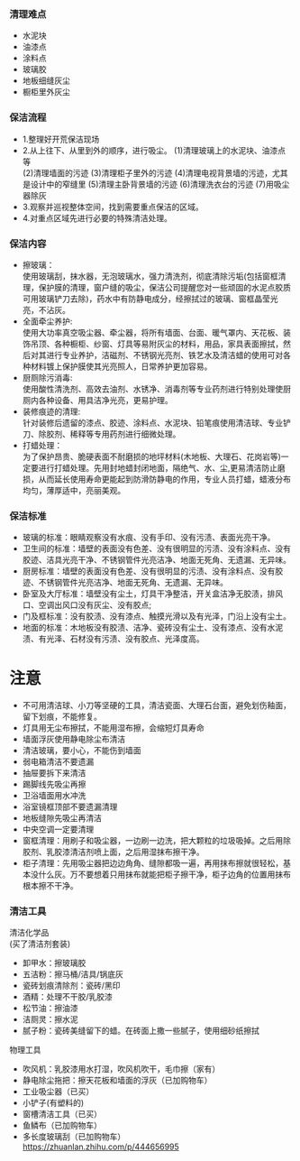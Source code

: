 
### 清理难点
* 水泥块
* 油漆点
* 涂料点
* 玻璃胶
* 地板细缝灰尘
* 橱柜里外灰尘

### 保洁流程
* 1.整理好开荒保洁现场
* 2.从上往下、从里到外的顺序，进行吸尘。
  (1)清理玻璃上的水泥块、油漆点等<br>
  (2)清理墙面的污迹
  (3)清理柜子里外的污迹
  (4)清理电视背景墙的污迹，尤其是设计中的窄缝里
  (5)清理主卧背景墙的污迹
  (6)清理洗衣台的污迹
  (7)用吸尘器除灰
* 3.观察并巡视整体空间，找到需要重点保洁的区域。
* 4.对重点区域先进行必要的特殊清洁处理。

### 保洁内容
* 擦玻璃：<br>
使用玻璃刮，抹水器，无泡玻璃水，强力清洗剂，彻底清除污垢(包括窗框清理，保护膜的清理，窗户缝的吸尘，保洁公司提醒您对一些顽固的水泥点胶质可用玻璃铲刀去除)，药水中有防静电成分，经擦拭过的玻璃、窗框晶莹光亮，不沾灰。
* 全面牵尘养护:<br>
使用大功率真空吸尘器、牵尘器，将所有墙面、台面、暖气罩内、天花板、装饰吊顶、各种橱柜、纱窗、灯具等易附灰尘的材料，用品，家具表面擦拭，然后对其进行专业养护，洁磁剂、不锈钢光亮剂、铁艺水及清洁蜡的使用可对各种材料镀上保护膜使其光亮照人，日常养护更加容易。
* 厨厕除污消毒:<br>
使用酸性清洗剂、高效去油剂、水锈净、消毒剂等专业药剂进行特别处理使厨厕内各种设备、用具洁净光亮，更易护理。
* 装修痕迹的清理:<br>
针对装修后遗留的漆点、胶迹、涂料点、水泥块、铅笔痕使用清洁球、专业铲刀、除胶剂、稀释等专用药剂进行细微处理。
* 打蜡处理：<br>
为了保护昂贵、脆硬表面不耐磨损的地坪材料(木地板、大理石、花岗岩等)一定要进行打蜡处理。先用封地蜡封闭地面，隔绝气、水、尘,更易清洁防止磨损，从而延长使用寿命更能起到防滑防静电的作用，专业人员打蜡，蜡液分布均匀，薄厚适中，亮丽美观。
  
### 保洁标准
* 玻璃的标准：眼睛观察没有水痕、没有手印、没有污渍、表面光亮干净。
* 卫生间的标准：墙壁的表面没有色差、没有很明显的污渍、没有涂料点、没有胶迹、洁具光亮干净、不锈钢管件光亮洁净、地面无死角、无遗漏、无异味。
* 厨房标准：墙壁的表面没有色差、没有很明显的污渍、没有涂料点、没有胶迹、不锈钢管件光亮洁净、地面无死角、无遗漏、无异味。
* 卧室及大厅标准：墙壁没有尘土，灯具干净整洁，开关盒洁净无胶渍，排风口、空调出风口没有灰尘、没有胶点;
* 门及框标准：没有胶渍、没有漆点、触摸光滑以及有光泽，门沿上没有尘土。
* 地面的标准：木地板没有胶渍、洁净、瓷砖没有尘土、没有漆点、没有水泥渍、有光泽、石材没有污渍、没有胶点、光泽度高。

# 注意
* 不可用清洁球、小刀等坚硬的工具，清洁瓷面、大理石台面，避免划伤釉面，留下划痕，不能修复。
* 灯具用无尘布擦拭，不能用湿布擦，会缩短灯具寿命
* 墙面浮灰使用静电除尘布清洁
* 清洁玻璃，要小心，不能伤到墙面
* 弱电箱清洁不要遗漏
* 抽屉要拆下来清洁
* 踢脚线先吸尘再擦
* 卫浴墙面用水冲洗
* 浴室镜框顶部不要遗漏清理
* 地板缝隙先吸尘再清洁
* 中央空调一定要清理
* 窗框清理：用刷子和吸尘器，一边刷一边洗，把大颗粒的垃圾吸掉。之后用除胶剂、乳胶漆清洁剂喷上面，之后用湿抹布擦干净。
* 柜子清理：先用吸尘器把边边角角、缝隙都吸一遍，再用抹布擦就很轻松，基本没什么灰。万不要想着只用抹布就能把柜子擦干净，柜子边角的位置用抹布根本擦不干净。


### 清洁工具
清洁化学品<br>(买了清洁剂套装)
* 卸甲水：擦玻璃胶
* 五洁粉：擦马桶/洁具/锅底灰
* 瓷砖划痕清除剂：瓷砖/黑印
* 酒精：处理不干胶/乳胶漆
* 松节油：擦油漆
* 洁厕灵：擦水泥
* 腻子粉：瓷砖美缝留下的蜡。在砖面上撒一些腻子，使用细砂纸擦拭
 
  
  
物理工具<br>
* 吹风机：乳胶漆用水打湿，吹风机吹干，毛巾擦（家有）
* 静电除尘拖把：擦天花板和墙面的浮灰（已加购物车）
* 工业吸尘器（已买）
* 小铲子(有塑料的)
* 窗槽清洁工具（已买）
* 鱼鳞布（已加购物车）
* 多长度玻璃刮（已加购物车）
  <br>
  https://zhuanlan.zhihu.com/p/444656995
